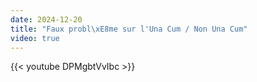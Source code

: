 ```yaml
---
date: 2024-12-20
title: "Faux probl\xE8me sur l'Una Cum / Non Una Cum"
video: true
---
```



{{< youtube DPMgbtVvIbc >}}
